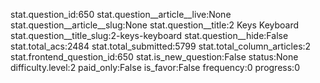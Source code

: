 stat.question_id:650
stat.question__article__live:None
stat.question__article__slug:None
stat.question__title:2 Keys Keyboard
stat.question__title_slug:2-keys-keyboard
stat.question__hide:False
stat.total_acs:2484
stat.total_submitted:5799
stat.total_column_articles:2
stat.frontend_question_id:650
stat.is_new_question:False
status:None
difficulty.level:2
paid_only:False
is_favor:False
frequency:0
progress:0
